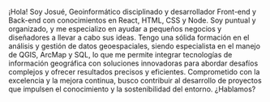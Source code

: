 ¡Hola! Soy Josué, Geoinformático disciplinado y desarrollador Front-end y Back-end con conocimientos en React, HTML, CSS y Node. Soy puntual y organizado, y me especializo en ayudar a pequeños negocios y diseñadores a llevar a cabo sus ideas. Tengo una sólida formación en el análisis y gestión de datos geoespaciales, siendo especialista en el manejo de QGIS, ArcMap y SQL, lo que me permite integrar tecnologías de información geográfica con soluciones innovadoras para abordar desafíos complejos y ofrecer resultados precisos y eficientes. Comprometido con la excelencia y la mejora continua, busco contribuir al desarrollo de proyectos que impulsen el conocimiento y la sostenibilidad del entorno. ¿Hablamos?
